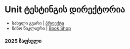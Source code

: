# Unit ტესტინგის დირექტორია

- სახელი გვარი | [პროექტი](/მისამართი)
- ნინო წიკლაური | [Book Shop](/Chapter10_TestDrivenDevelopment/Projects/Nino_Tsiklauri/app.py)

### 2025 ზაფხული

